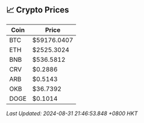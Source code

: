 ## 📈 Crypto Prices

| Coin | Price |
| ---- | ----- |
| BTC | $59176.0407 |
| ETH | $2525.3024 |
| BNB | $536.5812 |
| CRV | $0.2886 |
| ARB | $0.5143 |
| OKB | $36.7392 |
| DOGE | $0.1014 |

_Last Updated: 2024-08-31 21:46:53.848 +0800 HKT_